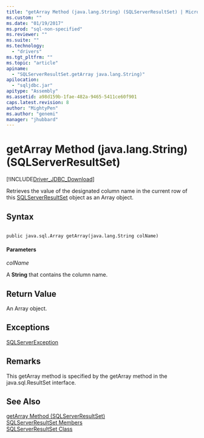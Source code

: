 ```yaml
---
title: "getArray Method (java.lang.String) (SQLServerResultSet) | Microsoft Docs"
ms.custom: ""
ms.date: "01/19/2017"
ms.prod: "sql-non-specified"
ms.reviewer: ""
ms.suite: ""
ms.technology: 
  - "drivers"
ms.tgt_pltfrm: ""
ms.topic: "article"
apiname: 
  - "SQLServerResultSet.getArray java.lang.String)"
apilocation: 
  - "sqljdbc.jar"
apitype: "Assembly"
ms.assetid: a98d159b-1fae-482a-9465-5411ce60f901
caps.latest.revision: 8
author: "MightyPen"
ms.author: "genemi"
manager: "jhubbard"
---
```

# getArray Method (java.lang.String) (SQLServerResultSet)
[!INCLUDE[Driver_JDBC_Download](../../../includes/driver_jdbc_download.md)]

  Retrieves the value of the designated column name in the current row of this [SQLServerResultSet](../../../connect/jdbc/reference/sqlserverresultset-class.md) object as an Array object.  
  
## Syntax  
  
```  
  
public java.sql.Array getArray(java.lang.String colName)  
```  
  
#### Parameters  
 *colName*  
  
 A **String** that contains the column name.  
  
## Return Value  
 An Array object.  
  
## Exceptions  
 [SQLServerException](../../../connect/jdbc/reference/sqlserverexception-class.md)  
  
## Remarks  
 This getArray method is specified by the getArray method in the java.sql.ResultSet interface.  
  
## See Also  
 [getArray Method &#40;SQLServerResultSet&#41;](../../../connect/jdbc/reference/getarray-method-sqlserverresultset.md)   
 [SQLServerResultSet Members](../../../connect/jdbc/reference/sqlserverresultset-members.md)   
 [SQLServerResultSet Class](../../../connect/jdbc/reference/sqlserverresultset-class.md)  
  
  